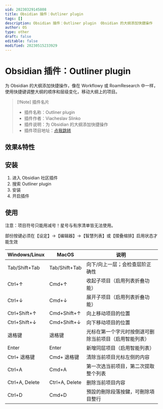 ```yaml
---
uid: 20230329145808
title: Obsidian 插件：Outliner plugin
tags: []
description: Obsidian 插件：Outliner plugin  Obsidian 的大纲添加快捷操作
author: OS
type: other
draft: false
editable: false
modified: 20230515233929
---
```


# Obsidian 插件：Outliner plugin

为 Obsidian 的大纲添加快捷操作，像在 Workflowy 或 RoamResearch 中一样，使用快捷键调整大纲的顺序和层级变化，移动大纲上的项目。

> [!Note] 插件名片
> - 插件名称：Outliner plugin
> - 插件作者：Viacheslav Slinko
> - 插件说明：为 Obsidian 的大纲添加快捷操作
> - 插件项目地址：[点我跳转](https://github.com/vslinko/obsidian-outliner)

## 效果&特性

## 安装

1. 进入 Obsidian 社区插件
2. 搜索 Outliner plugin
3. 安装
4. 开启插件

## 使用

注意：项目符号只能用减号！星号与有序清单皆无法使用。

部份按键必须在【设定】→【编辑器】→【智慧列表】或【摺叠缩排】启用状态才能生效

| Windows/Linux  | MacOS          | 说明                                                   |
| -------------- | -------------- | ------------------------------------------------------ |
| Tab/Shift+Tab  | Tab/Shift+Tab  | 向下/向上一层；会检查层阶正确性                        |
| Ctrl+↑         | Cmd+↑          | 收起子项目（启用列表折叠功能）                         |
| Ctrl+↓         | Cmd+↓          | 展开子项目（启用列表折叠功能）                         |
| Ctrl+Shift+↑   | Cmd+Shift+↑    | 向上移动项目的位置                                     |
| Ctrl+Shift+↓   | Cmd+Shift+↓    | 向下移动项目的位置                                     |
| 退格键         | 退格键         | 光标在第一个字元时按倒退可删除当前项目（启用智能列表） |
| Enter          | Enter          | 新增同层项目（启用智能列表）                           |
| Ctrl+ 退格键   | Cmd+ 退格键    | 清除当前项目光标左侧的内容                             |
| Ctrl+A         | Cmd+A          | 第一次选当前项目，第二次提取整个列表                   |
| Ctrl+A, Delete | Ctrl+A, Delete | 删除当前项目内容                                       |
| Ctrl+D         | Cmd+D          | 預設的刪除段落按鍵，可刪除項目整行                     |
